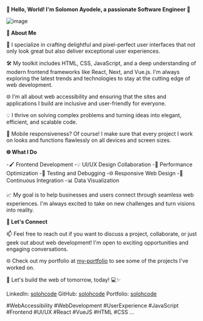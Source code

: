 **👋 Hello, World! I'm Solomon Ayodele, a passionate Software Engineer 🚀**


![image](https://github.com/solohcode/solohcode/assets/68078148/cfff254e-1d31-4436-9e70-310d5e591133)


**🌟 About Me**

🎨 I specialize in crafting delightful and pixel-perfect user interfaces that not only look great but also deliver exceptional user experiences.

🛠️ My toolkit includes HTML, CSS, JavaScript, and a deep understanding of modern frontend frameworks like React, Next, and Vue.js. I'm always exploring the latest trends and technologies to stay at the cutting edge of web development.

🌐 I'm all about web accessibility and ensuring that the sites and applications I build are inclusive and user-friendly for everyone.

💡 I thrive on solving complex problems and turning ideas into elegant, efficient, and scalable code.

📱 Mobile responsiveness? Of course! I make sure that every project I work on looks and functions flawlessly on all devices and screen sizes.

**🌐 What I Do**

-🖌️ Frontend Development
-💡 UI/UX Design Collaboration
-🔧 Performance Optimization
-🧪 Testing and Debugging
-🌐 Responsive Web Design
-🚀 Continuous Integration
-📊 Data Visualization

📈 My goal is to help businesses and users connect through seamless web experiences. I'm always excited to take on new challenges and turn visions into reality.

**🔗 Let's Connect**

📫 Feel free to reach out if you want to discuss a project, collaborate, or just geek out about web development! I'm open to exciting opportunities and engaging conversations.

🌐 Check out my portfolio at [my-portfolio](https://solohcode.surge.sh/portfolio) to see some of the projects I've worked on.

🚀 Let's build the web of tomorrow, today! 💻✨

LinkedIn: [solohcode](https://www.linkedin.com/in/solohcode/)
GitHub: [solohcode](https://github.com/solohcode)
Portfolio: [solohcode](https://solohcode.surge.sh/)

#WebAccessibility
#WebDevelopment
#UserExperience
#JavaScript
#Frontend
#UI/UX
#React
#VueJS
#HTML
#CSS
...
